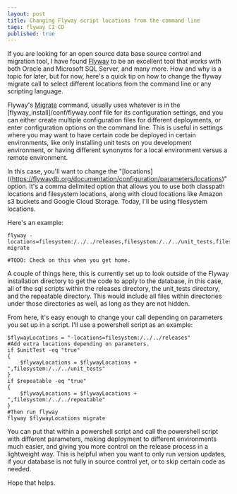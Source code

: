```yaml
---
layout: post
title: Changing Flyway script locations from the command line
tags: flyway CI CD
published: true
---
```


If you are looking for an open source data base source control and migration tool, I have found [Flyway](https://flywaydb.org/) to be an excellent tool that works with both Oracle and Microsoft SQL Server, and many more. How and why is a topic for later, but for now, here's a quick tip on how to change the flyway migrate call to select different locations from the command line or any scripting language.

Flyway's [Migrate](https://flywaydb.org/documentation/usage/commandline/migrate) command, usually uses whatever is in the [flyway_install]/conf/flyway.conf file for its configuration settings, and you can either create multiple configuration files for different deployments, or enter configuration options on the command line. This is useful in settings where you may want to have certain code be deployed in certain environments, like only installing unit tests on you development environment, or having different synonyms for a local environment versus a remote environment.

In this case, you'll want to change the "[locations]((https://flywaydb.org/documentation/configuration/parameters/locations)" option. It's a comma delimited option that allows you to use both classpath locations and filesystem locations, along with cloud locations like Amazon s3 buckets and Google Cloud Storage. Today, I'll be using filesystem locations.

Here's an example:

	flyway -locations=filesystem:/../../releases,filesystem:/../../unit_tests,filesystem:/../../repeatable migrate
    
    #TODO: Check on this when you get home.

A couple of things here, this is currently set up to look outside of the Flyway installation directory to get the code to apply to the database, in this case, all of the sql scripts within the releases directory, the unit_tests directory, and the repeatable directory. This would include all files within directories under those directories as well, as long as they are not hidden.

From here, it's easy enough to change your call depending on parameters you set up in a script. I'll use a powershell script as an example:

    $flywayLocations = "-locations=filesystem:/../../releases"
    #Add extra locations depending on parameters.
    if $unitTest -eq "true"
    {
        $flywayLocations = $flywayLocations + ",filesystem:/../../unit_tests"
    }
    if $repeatable -eq "true"
    {
        $flywayLocations = $flywayLocations + ",filesystem:/../../repeatable"
    }
    #Then run flyway
    flyway $flywayLocations migrate

You can put that within a powershell script and call the powershell script with different parameters, making deployment to different environments much easier, and giving you more control on the release process in a lightweight way. This is helpful when you want to only run version updates, if your database is not fully in source control yet, or to skip certain code as needed.

Hope that helps.

